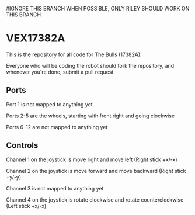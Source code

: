#IGNORE THIS BRANCH WHEN POSSIBLE, ONLY RILEY SHOULD WORK ON THIS BRANCH

# VEX17382A

This is the repository for all code for The Bulls (17382A).

Everyone who will be coding the robot should fork the repository, and whenever you're done, submit a pull request

## Ports

Port 1 is not mapped to anything yet

Ports 2-5 are the wheels, starting with front right and going clockwise

Ports 6-12 are not mapped to anything yet

## Controls

Channel 1 on the joystick is move right and move left (Right stick +x/-x)

Channel 2 on the joystick is move forward and move backward (Right stick +y/-y)

Channel 3 is not mapped to anything yet

Channel 4 on the joystick is rotate clockwise and rotate counterclockwise (Left stick +x/-x)
